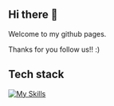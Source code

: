 ## Hi there 👋


Welcome to my github pages.

Thanks for you follow us!! :)


## Tech stack

[![My Skills](https://skillicons.dev/icons?i=aws,gcp,azure,linux,bash,vim,git,kubernetes,docker,grafana,jenkins,nginx,nodejs,vscode,c,vue,go,lua,svg&perline=5)](https://skillicons.dev)


<!--

**Here are some ideas to get you started:**

🙋‍♀️ A short introduction - what is your organization all about?
🌈 Contribution guidelines - how can the community get involved?
👩‍💻 Useful resources - where can the community find your docs? Is there anything else the community should know?
🍿 Fun facts - what does your team eat for breakfast?
🧙 Remember, you can do mighty things with the power of [Markdown](https://docs.github.com/github/writing-on-github/getting-started-with-writing-and-formatting-on-github/basic-writing-and-formatting-syntax)
-->
